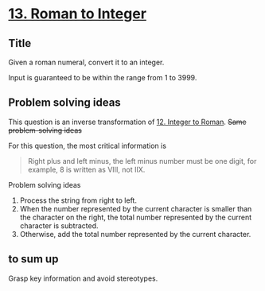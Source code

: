 # [13. Roman to Integer](https://leetcode.com/problems/roman-to-integer/)

## Title
Given a roman numeral, convert it to an integer.

Input is guaranteed to be within the range from 1 to 3999.

## Problem solving ideas
This question is an inverse transformation of [12. Integer to Roman](./Algorithms/0012.integer-to-roman). ~~Same problem-solving ideas~~

For this question, the most critical information is
> Right plus and left minus, the left minus number must be one digit, for example, 8 is written as VIII, not IIX.

Problem solving ideas
1. Process the string from right to left.
1. When the number represented by the current character is smaller than the character on the right, the total number represented by the current character is subtracted.
1. Otherwise, add the total number represented by the current character.
## to sum up
Grasp key information and avoid stereotypes.